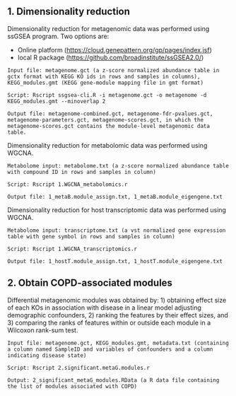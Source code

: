 ## 1. Dimensionality reduction

Dimensionality reduction for metagenomic data was performed using ssGSEA program. Two options are:

- Online platform (https://cloud.genepattern.org/gp/pages/index.jsf)
- local R package (https://github.com/broadinstitute/ssGSEA2.0/)

```
Input file: metagenome.gct (a z-score normalized abundance table in gctx format with KEGG KO ids in rows and samples in columns), KEGG_modules.gmt (KEGG gene-module mapping file in gmt format)

Script: Rscript ssgsea-cli.R -i metagenome.gct -o metagenome -d KEGG_modules.gmt --minoverlap 2

Output file: metagenome-combined.gct, metagenome-fdr-pvalues.gct, metagenome-parameters.gct, metagenome-scores.gct, in which the metagenome-scores.gct contains the module-level metagenomic data table.
```

Dimensionality reduction for metabolomic data was performed using WGCNA. 

```
Metabolome input: metabolome.txt (a z-score normalized abundance table with compound ID in rows and samples in column)

Script: Rscript 1.WGCNA_metabolomics.r

Output file: 1_metaB.module_assign.txt, 1_metaB.module_eigengene.txt
```

Dimensionality reduction for host transcriptomic data was performed using WGCNA.

```
Metabolome input: transcriptome.txt (a vst normalized gene expression table with gene symbol in rows and samples in column)

Script: Rscript 1.WGCNA_transcriptomics.r

Output file: 1_hostT.module_assign.txt, 1_hostT.module_eigengene.txt
```



## 2. Obtain COPD-associated modules

Differential metagenomic modules was obtained by: 1) obtaining effect size of each KOs in association with disease in a linear model adjusting demographic confounders, 2) ranking the features by their effect sizes, and 3) comparing the ranks of features within or outside each module in a Wilcoxon rank-sum test.

```
Input file: metagenome.gct, KEGG_modules.gmt, metadata.txt (containing a column named SampleID and variables of confounders and a column indicating disease state)

Script: Rscript 2.significant.metaG.modules.r

Output: 2_significant_metaG_modules.RData (a R data file containing the list of modules associated with COPD)
```

